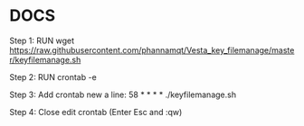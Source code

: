 # DOCS

Step 1: RUN wget https://raw.githubusercontent.com/phannamqt/Vesta_key_filemanage/master/keyfilemanage.sh

Step 2: RUN crontab -e

Step 3: Add crontab new a line: 58 * * * * ./keyfilemanage.sh

Step 4: Close edit crontab (Enter Esc and :qw)

